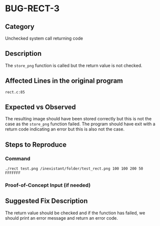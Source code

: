 # BUG-RECT-3
## Category
Unchecked system call returning code

## Description
The `store_png` function is called but the return value is not checked.

## Affected Lines in the original program
`rect.c:85`

## Expected vs Observed
The resulting image should have been stored correctly but this is not the case as the `store_png` function failed. The program should have exit with a return code indicating an error but this is also not the case.

## Steps to Reproduce

### Command
```
./rect test.png /inexistant/folder/test_rect.png 100 100 200 50 FFFFFFF
```

### Proof-of-Concept Input (if needed)

## Suggested Fix Description
The return value should be checked and if the function has failed, we should print an error message and return an error code.
